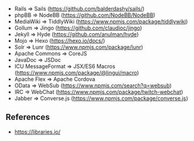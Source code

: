 * Rails => Sails (https://github.com/balderdashy/sails/)
* phpBB => NodeBB (https://github.com/NodeBB/NodeBB)
* MediaWiki => TiddlyWiki (https://www.npmjs.com/package/tiddlywiki)
* Gollum => Jingo (https://github.com/claudioc/jingo)
* Jekyll => Hyde (https://github.com/anulman/hyde)
* Mojo => Hexo (https://hexo.io/docs/)
* Solr => Lunr (https://www.npmjs.com/package/lunr)
* Apache Commons => CoreJS
* JavaDoc => JSDoc
* ICU MessageFormat => JSX/ES6 Macros (https://www.npmjs.com/package/@lingui/macro)
* Apache Flex => Apache Cordova
* OData => WebSub (https://www.npmjs.com/search?q=websub)
* IRC => WebChat (https://www.npmjs.com/package/twitch-webchat)
* Jabber => Converse.js (https://www.npmjs.com/package/converse.js)

## References

* https://libraries.io/